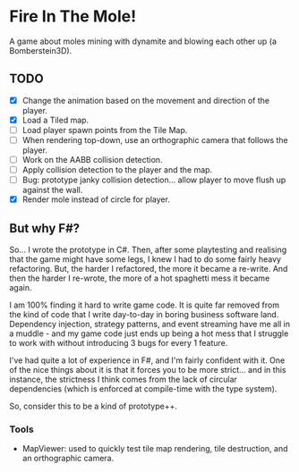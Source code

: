 # Fire In The Mole!
A game about moles mining with dynamite and blowing each other up (a Bomberstein3D).

## TODO
 - [x] Change the animation based on the movement and direction of the player.
 - [x] Load a Tiled map.
 - [ ] Load player spawn points from the Tile Map.
 - [ ] When rendering top-down, use an orthographic camera that follows the player.
 - [ ] Work on the AABB collision detection.
 - [ ] Apply collision detection to the player and the map.
 - [ ] Bug: prototype janky collision detection... allow player to move flush up against the wall.
 - [x] Render mole instead of circle for player.

## But why F#?
So... I wrote the prototype in C#. Then, after some playtesting and realising that the game might have some legs, I knew I had to do some fairly heavy refactoring. But, the harder I refactored, the more it became a re-write. And then the harder I re-wrote, the more of a hot spaghetti mess it became again.

I am 100% finding it hard to write game code. It is quite far removed from the kind of code that I write day-to-day in boring business software land. Dependency injection, strategy patterns, and event streaming have me all in a muddle - and my game code just ends up being a hot mess that I struggle to work with without introducing 3 bugs for every 1 feature.

I've had quite a lot of experience in F#, and I'm fairly confident with it. One of the nice things about it is that it forces you to be more strict... and in this instance, the strictness I think comes from the lack of circular dependencies (which is enforced at compile-time with the type system).

So, consider this to be a kind of prototype++.

### Tools

 - MapViewer: used to quickly test tile map rendering, tile destruction, and an orthographic camera.